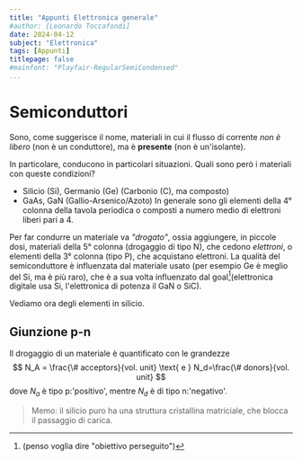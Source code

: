 ```yaml
---
title: "Appunti Elettronica generale"
#author: [Leonardo Toccafondi]
date: 2024-04-12
subject: "Elettronica"
tags: [Appunti]
titlepage: false
#mainfont: "Playfair-RegularSemiCondensed"
...
```


# Semiconduttori

Sono, come suggerisce il nome, materiali in cui il flusso di corrente *non è libero* (non è un conduttore), ma è **presente** (non è un'isolante).

In particolare, conducono in particolari situazioni. Quali sono però i materiali con queste condizioni?
- Silicio (Si), Germanio (Ge) (Carbonio (C), ma composto)
- GaAs, GaN (Gallio-Arsenico/Azoto)
In generale sono gli elementi della $4°$ colonna della tavola periodica o composti a numero medio di elettroni liberi pari a 4.

Per far condurre un materiale va *"drogato"*, ossia aggiungere, in piccole dosi, materiali della $5°$ colonna (drogaggio di tipo N), che cedono *elettroni*,
o elementi della $3°$ colonna (tipo P), che acquistano elettroni.
La qualità del semiconduttore è influenzata dal materiale usato (per esempio Ge è meglio del Si, ma è più raro),
che è a sua volta influenzato dal goal[^1](elettronica digitale usa Si, l'elettronica di potenza il GaN o SiC).

Vediamo ora degli elementi in silicio.

[^1]:(penso voglia dire "obiettivo perseguito")

## Giunzione p-n
Il drogaggio di un  materiale è quantificato con le grandezze
$$
N_A = \frac{\# acceptors}{vol. unit} \text{ e } N_d=\frac{\# donors}{vol. unit}
$$
dove $N_a$ è tipo p:'positivo', mentre $N_d$ è di tipo n:'negativo'.

> Memo: il silicio puro ha una struttura cristallina matriciale, che blocca il passaggio di carica.

